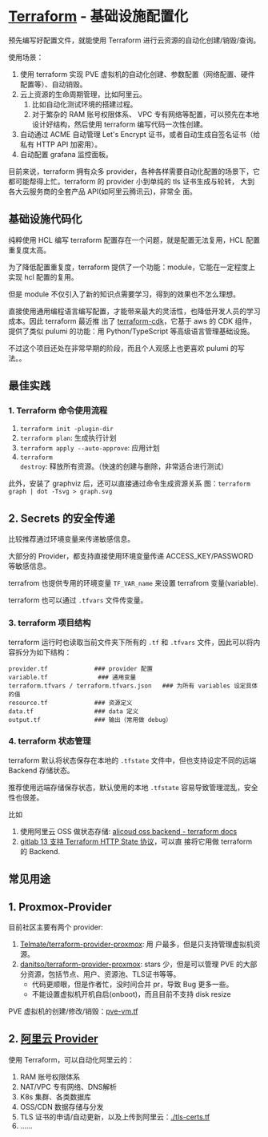 # [Terraform](https://github.com/hashicorp/terraform) - 基础设施配置化

预先编写好配置文件，就能使用 Terraform 进行云资源的自动化创建/销毁/查询。

使用场景：

1. 使用 terraform 实现 PVE 虚拟机的自动化创建、参数配置（网络配置、硬件配置等）、自动销毁。
2. 云上资源的生命周期管理，比如阿里云。
   1. 比如自动化测试环境的搭建过程。
   2. 对于繁杂的 RAM 账号权限体系、 VPC 专有网络等配置，可以预先在本地设计好结构，然后使用 terraform
      编写代码一次性创建。
3. 自动通过 ACME 自动管理 Let's Encrypt 证书，或者自动生成自签名证书（给私有 HTTP API 加密用）。
4. 自动配置 grafana 监控面板。

目前来说，terraform 拥有众多 provider，各种各样需要自动化配置的场景下，它都可能帮得上忙。terraform
的 provider 小到单纯的 tls 证书生成与轮转， 大到各大云服务商的全套产品 API(如阿里云腾讯云)，非常全
面。

## 基础设施代码化

纯粹使用 HCL 编写 terraform 配置存在一个问题，就是配置无法复用，HCL 配置重复度太高。

为了降低配置重复度，terraform 提供了一个功能：module，它能在一定程度上实现 hcl 配置的复用。

但是 module 不仅引入了新的知识点需要学习，得到的效果也不怎么理想。

直接使用通用编程语言编写配置，才能带来最大的灵活性，也降低开发人员的学习成本。因此 terraform 最近推
出了 [terraform-cdk](https://github.com/hashicorp/terraform-cdk)，它基于 aws 的 CDK 组件，提供了类似
pulumi 的功能：用 Python/TypeScript 等高级语言管理基础设施。

不过这个项目还处在非常早期的阶段，而且个人观感上也更喜欢 pulumi 的写法。。

## 最佳实践

### 1. Terraform 命令使用流程

1. `terraform init -plugin-dir `
2. `terraform plan`: 生成执行计划
3. `terraform apply --auto-approve`: 应用计划
4. `terraform destroy`: 释放所有资源。（快速的创建与删除，非常适合进行测试）

此外，安装了 graphviz 后，还可以直接通过命令生成资源关系
图：`terraform graph | dot -Tsvg > graph.svg`

## 2. Secrets 的安全传递

比较推荐通过环境变量来传递敏感信息。

大部分的 Provider，都支持直接使用环境变量传递 ACCESS_KEY/PASSWORD 等敏感信息。

terrafrom 也提供专用的环境变量 `TF_VAR_name` 来设置 terrafrom 变量(variable).

terraform 也可以通过 `.tfvars` 文件传变量。

### 3. terraform 项目结构

terraform 运行时也读取当前文件夹下所有的 `.tf` 和 `.tfvars` 文件，因此可以将内容拆分为如下结构：

```shell
provider.tf             ### provider 配置
variable.tf              ### 通用变量
terraform.tfvars / terraform.tfvars.json   ### 为所有 variables 设定具体的值
resource.tf             ### 资源定义
data.tf                 ### data 定义
output.tf               ### 输出（常用做 debug）
```

### 4. terraform 状态管理

terraform 默认将状态保存在本地的 `.tfstate` 文件中，但也支持设定不同的远端 Backend 存储状态。

推荐使用远端存储保存状态，默认使用的本地 `.tfstate` 容易导致管理混乱，安全性也很差。

比如

1. 使用阿里云 OSS 做状态存储:
   [alicoud oss backend - terraform docs](https://www.terraform.io/docs/backends/types/oss.html)
1. [gitlab 13 支持 Terraform HTTP State 协议](https://github.com/pulumi/pulumi/issues/4727)，可以直
   接将它用做 terraform 的 Backend.

## 常见用途

## 1. Proxmox-Provider

目前社区主要有两个 provider:

1. [Telmate/terraform-provider-proxmox](https://github.com/Telmate/terraform-provider-proxmox/): 用
   户最多，但是只支持管理虚拟机资源。
1. [danitso/terraform-provider-proxmox](https://github.com/danitso/terraform-provider-proxmox):
   stars 少，但是可以管理 PVE 的大部分资源，包括节点、用户、资源池、TLS证书等等。
   - 代码更顺眼，但是作者忙，没时间合并 pr，导致 Bug 更多一些。
   - 不能设置虚拟机开机自启(onboot)，而且目前不支持 disk resize

PVE 虚拟机的创建/修改/销毁：[pve-vm.tf](./pve-vm.tf)

## 2. [阿里云 Provider](https://registry.terraform.io/providers/aliyun/alicloud/latest/docs)

使用 Terraform，可以自动化阿里云的：

1. RAM 账号权限体系
2. NAT/VPC 专有网络、DNS解析
3. K8s 集群、各类数据库
4. OSS/CDN 数据存储与分发
5. TLS 证书的申请/自动更新，以及上传到阿里云：[./tls-certs.tf](./tls-certs.tf)
6. ......

